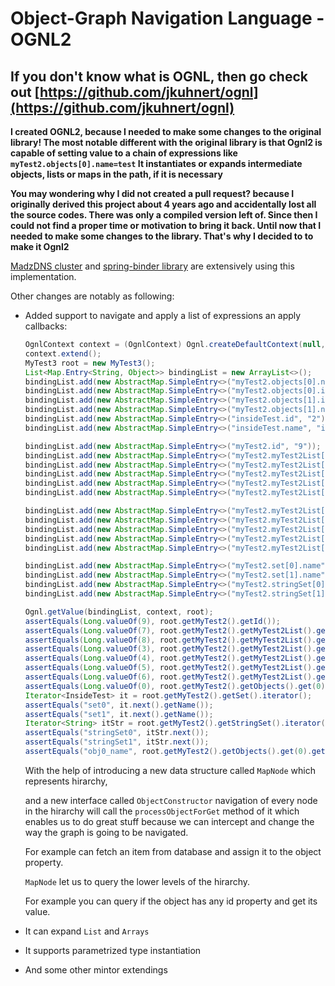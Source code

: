 # Object-Graph Navigation Language - OGNL2

## If you don't know what is OGNL, then go check out [https://github.com/jkuhnert/ognl](https://github.com/jkuhnert/ognl)

<b>I created OGNL2, because I needed to make some changes to the original library!
The most notable different with the original library is that Ognl2 is capable of
setting value to a chain of expressions like `myTest2.objects[0].name=test`
It instantiates or expands intermediate objects, lists or maps in the path,
if it is necessary</b>

<b>You may wondering why I did not created a pull request? because I originally derived this
project about 4 years ago and accidentally lost all the source codes. There was only 
a compiled version left of.
Since then I could not find a proper time or motivation to bring it back. Until now that I needed
to make some changes to the library. That's why I decided to to make it Ognl2</b>

[MadzDNS cluster](https://github.com/madzdns/cluster) and [spring-binder library](https://github.com/madz0/spring-binder) 
are extensively using this implementation.
 
Other changes are notably as following:

- Added support to navigate and apply a list of expressions an apply callbacks:

    ```java
    OgnlContext context = (OgnlContext) Ognl.createDefaultContext(null, new DefaultMemberAccess(false));
    context.extend();
    MyTest3 root = new MyTest3();
    List<Map.Entry<String, Object>> bindingList = new ArrayList<>();
    bindingList.add(new AbstractMap.SimpleEntry<>("myTest2.objects[0].name", "obj0_name"));
    bindingList.add(new AbstractMap.SimpleEntry<>("myTest2.objects[0].id", "0"));
    bindingList.add(new AbstractMap.SimpleEntry<>("myTest2.objects[1].id", "1"));
    bindingList.add(new AbstractMap.SimpleEntry<>("myTest2.objects[1].name", "obj1_name"));
    bindingList.add(new AbstractMap.SimpleEntry<>("insideTest.id", "2"));
    bindingList.add(new AbstractMap.SimpleEntry<>("insideTest.name", "inside_2"));
    
    bindingList.add(new AbstractMap.SimpleEntry<>("myTest2.id", "9"));
    bindingList.add(new AbstractMap.SimpleEntry<>("myTest2.myTest2List[0].id", "7"));
    bindingList.add(new AbstractMap.SimpleEntry<>("myTest2.myTest2List[0].objects[0].name", "obj3_name"));
    bindingList.add(new AbstractMap.SimpleEntry<>("myTest2.myTest2List[0].objects[0].id", "3"));
    bindingList.add(new AbstractMap.SimpleEntry<>("myTest2.myTest2List[0].objects[1].id", "4"));
    bindingList.add(new AbstractMap.SimpleEntry<>("myTest2.myTest2List[0].objects[1].name", "obj4_name"));
    
    bindingList.add(new AbstractMap.SimpleEntry<>("myTest2.myTest2List[1].id", "8"));
    bindingList.add(new AbstractMap.SimpleEntry<>("myTest2.myTest2List[1].objects[0].name", "obj5_name"));
    bindingList.add(new AbstractMap.SimpleEntry<>("myTest2.myTest2List[1].objects[0].id", "5"));
    bindingList.add(new AbstractMap.SimpleEntry<>("myTest2.myTest2List[1].objects[1].id", "6"));
    bindingList.add(new AbstractMap.SimpleEntry<>("myTest2.myTest2List[1].objects[1].name", "obj6_name"));
    
    bindingList.add(new AbstractMap.SimpleEntry<>("myTest2.set[0].name", "set0"));
    bindingList.add(new AbstractMap.SimpleEntry<>("myTest2.set[1].name", "set1"));
    bindingList.add(new AbstractMap.SimpleEntry<>("myTest2.stringSet[0]", "stringSet0"));
    bindingList.add(new AbstractMap.SimpleEntry<>("myTest2.stringSet[1]", "stringSet1"));
    
    Ognl.getValue(bindingList, context, root);
    assertEquals(Long.valueOf(9), root.getMyTest2().getId());
    assertEquals(Long.valueOf(7), root.getMyTest2().getMyTest2List().get(0).getId());
    assertEquals(Long.valueOf(8), root.getMyTest2().getMyTest2List().get(1).getId());
    assertEquals(Long.valueOf(3), root.getMyTest2().getMyTest2List().get(0).getObjects().get(0).getId());
    assertEquals(Long.valueOf(4), root.getMyTest2().getMyTest2List().get(0).getObjects().get(1).getId());
    assertEquals(Long.valueOf(5), root.getMyTest2().getMyTest2List().get(1).getObjects().get(0).getId());
    assertEquals(Long.valueOf(6), root.getMyTest2().getMyTest2List().get(1).getObjects().get(1).getId());
    assertEquals(Long.valueOf(0), root.getMyTest2().getObjects().get(0).getId());
    Iterator<InsideTest> it = root.getMyTest2().getSet().iterator();
    assertEquals("set0", it.next().getName());
    assertEquals("set1", it.next().getName());
    Iterator<String> itStr = root.getMyTest2().getStringSet().iterator();
    assertEquals("stringSet0", itStr.next());
    assertEquals("stringSet1", itStr.next());
    assertEquals("obj0_name", root.getMyTest2().getObjects().get(0).getName());
    ```
    With the help of introducing a new data structure called `MapNode` which represents hirarchy,
     
    and a new interface called `ObjectConstructor` navigation of every node in the hirarchy will 
    call the `processObjectForGet` method of it which enables us to do great stuff because we 
    can intercept and change the way the graph is going to be navigated. 
    
    For example can fetch an item from database and assign it to the object property.
    
    `MapNode` let us to query the lower levels of the hirarchy. 
    
    For example you can query if the object has any id property and get its value.

- It can expand `List` and `Arrays`
- It supports parametrized type instantiation
- And some other mintor extendings